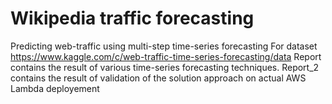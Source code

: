 # Wikipedia traffic forecasting
Predicting web-traffic using multi-step time-series forecasting
For dataset https://www.kaggle.com/c/web-traffic-time-series-forecasting/data
Report contains the result of various time-series forecasting techniques.
 Report_2 contains the result of validation of the solution approach on actual AWS Lambda deployement
